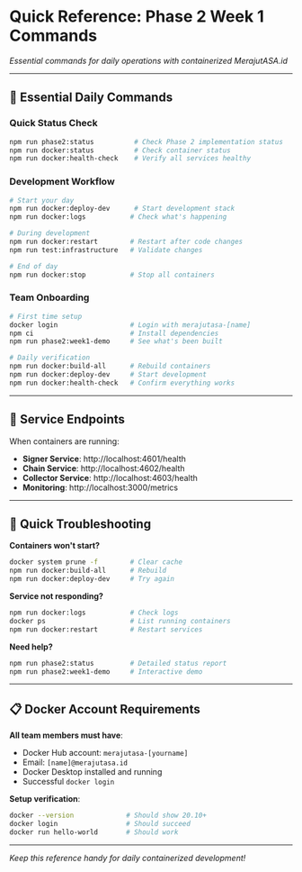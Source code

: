 # Quick Reference: Phase 2 Week 1 Commands
*Essential commands for daily operations with containerized MerajutASA.id*

---

## 🚀 Essential Daily Commands

### Quick Status Check
```bash
npm run phase2:status          # Check Phase 2 implementation status
npm run docker:status          # Check container status
npm run docker:health-check    # Verify all services healthy
```

### Development Workflow
```bash
# Start your day
npm run docker:deploy-dev      # Start development stack
npm run docker:logs           # Check what's happening

# During development
npm run docker:restart        # Restart after code changes
npm run test:infrastructure   # Validate changes

# End of day
npm run docker:stop           # Stop all containers
```

### Team Onboarding
```bash
# First time setup
docker login                  # Login with merajutasa-[name]
npm ci                        # Install dependencies
npm run phase2:week1-demo     # See what's been built

# Daily verification
npm run docker:build-all      # Rebuild containers
npm run docker:deploy-dev     # Start development
npm run docker:health-check   # Confirm everything works
```

---

## 🎯 Service Endpoints

When containers are running:
- **Signer Service**: http://localhost:4601/health
- **Chain Service**: http://localhost:4602/health  
- **Collector Service**: http://localhost:4603/health
- **Monitoring**: http://localhost:3000/metrics

---

## 🔧 Quick Troubleshooting

**Containers won't start?**
```bash
docker system prune -f        # Clear cache
npm run docker:build-all      # Rebuild
npm run docker:deploy-dev     # Try again
```

**Service not responding?**
```bash
npm run docker:logs           # Check logs
docker ps                     # List running containers
npm run docker:restart        # Restart services
```

**Need help?**
```bash
npm run phase2:status         # Detailed status report
npm run phase2:week1-demo     # Interactive demo
```

---

## 📋 Docker Account Requirements

**All team members must have**:
- Docker Hub account: `merajutasa-[yourname]`
- Email: `[name]@merajutasa.id`
- Docker Desktop installed and running
- Successful `docker login`

**Setup verification**:
```bash
docker --version             # Should show 20.10+
docker login                 # Should succeed
docker run hello-world       # Should work
```

---

*Keep this reference handy for daily containerized development!*